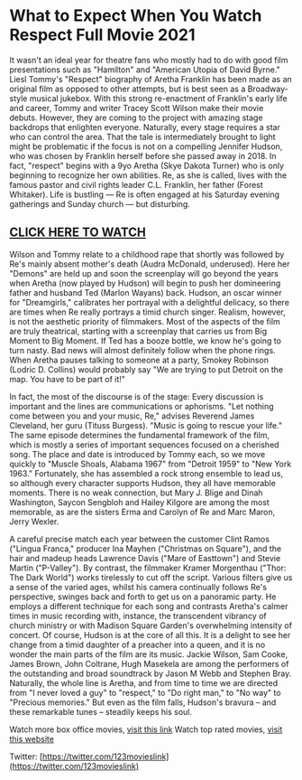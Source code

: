 # What to Expect When You Watch Respect Full Movie 2021

It wasn't an ideal year for theatre fans who mostly had to do with good film presentations such as "Hamilton" and "American Utopia of David Byrne." Liesl Tommy's "Respect" biography of Aretha Franklin has been made as an original film as opposed to other attempts, but is best seen as a Broadway-style musical jukebox. With this strong re-enactment of Franklin's early life and career, Tommy and writer Tracey Scott Wilson make their movie debuts. However, they are coming to the project with amazing stage backdrops that enlighten everyone. Naturally, every stage requires a star who can control the area. That the tale is intermediately brought to light might be problematic if the focus is not on a compelling Jennifer Hudson, who was chosen by Franklin herself before she passed away in 2018. In fact, "respect" begins with a 9yo Aretha (Skye Dakota Turner) who is only beginning to recognize her own abilities. Re, as she is called, lives with the famous pastor and civil rights leader C.L. Franklin, her father (Forest Whitaker). Life is bustling — Re is often engaged at his Saturday evening gatherings and Sunday church — but disturbing.

## [CLICK HERE TO WATCH](https://preciouslifemovie.com/respect/)

Wilson and Tommy relate to a childhood rape that shortly was followed by Re's mainly absent mother's death (Audra McDonald, underused). Here her "Demons" are held up and soon the screenplay will go beyond the years when Aretha (now played by Hudson) will begin to push her domineering father and husband Ted (Marlon Wayans) back. Hudson, an oscar winner for "Dreamgirls," calibrates her portrayal with a delightful delicacy, so there are times when Re really portrays a timid church singer. Realism, however, is not the aesthetic priority of filmmakers. Most of the aspects of the film are truly theatrical, starting with a screenplay that carries us from Big Moment to Big Moment. If Ted has a booze bottle, we know he's going to turn nasty. Bad news will almost definitely follow when the phone rings. When Aretha pauses talking to someone at a party, Smokey Robinson (Lodric D. Collins) would probably say "We are trying to put Detroit on the map. You have to be part of it!"

In fact, the most of the discourse is of the stage: Every discussion is important and the lines are communications or aphorisms. "Let nothing come between you and your music, Re," advises Reverend James Cleveland, her guru (Tituss Burgess). "Music is going to rescue your life." The same episode determines the fundamental framework of the film, which is mostly a series of important sequences focused on a cherished song. The place and date is introduced by Tommy each, so we move quickly to "Muscle Shoals, Alabama 1967" from "Detroit 1959" to "New York 1963." Fortunately, she has assembled a rock strong ensemble to lead us, so although every character supports Hudson, they all have memorable moments. There is no weak connection, but Mary J. Blige and Dinah Washington, Saycon Sengbloh and Hailey Kilgore are among the most memorable, as are the sisters Erma and Carolyn of Re and Marc Maron, Jerry Wexler.

A careful precise match each year between the customer Clint Ramos ("Lingua Franca," producer Ina Mayhen ("Christmas on Square"), and the hair and madeup heads Lawrence Davis ("Mare of Easttown") and Stevie Martin ("P-Valley"). By contrast, the filmmaker Kramer Morgenthau ("Thor: The Dark World") works tirelessly to cut off the script. Various filters give us a sense of the varied ages, whilst his camera continually follows Re's perspective, swinges back and forth to get us on a panoramic party. He employs a different technique for each song and contrasts Aretha's calmer times in music recording with, instance, the transcendent vibrancy of church ministry or with Madison Square Garden's overwhelming intensity of concert. Of course, Hudson is at the core of all this. It is a delight to see her change from a timid daughter of a preacher into a queen, and it is no wonder the main parts of the film are its music.   Jackie Wilson, Sam Cooke, James Brown,  John Coltrane, Hugh Masekela are among the performers of the outstanding and broad soundtrack by Jason M Webb and Stephen Bray. Naturally, the whole line is Aretha, and from time to time we are directed from "I never loved a guy" to "respect," to "Do right man," to "No way" to "Precious memories." But even as the film falls, Hudson's bravura – and these remarkable tunes – steadily keeps his soul.

Watch more box office movies, [visit this link](https://preciouslifemovie.com/genre/box-office-1/)
Watch top rated movies, [visit this website](https://preciouslifemovie.com/genre/top-rated-movies/)

Twitter: [https://twitter.com/123movieslink](https://twitter.com/123movieslink)
